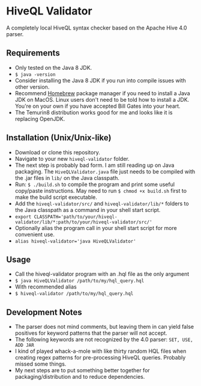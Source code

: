 # HiveQL Validator
A completely local HiveQL syntax checker based on the Apache Hive 4.0 parser.

## Requirements
- Only tested on the Java 8 JDK.
- ```$ java -version```
- Consider installing the Java 8 JDK if you run into compile issues with other version.
- Recommend [Homebrew](https://brew.sh/) package manager if you need to install a Java JDK on MacOS. Linux users don't need to be told how to install a JDK. You're on your own if you have accepted Bill Gates into your heart.
- The Temurin8 distribution works good for me and looks like it is replacing OpenJDK.

## Installation (Unix/Unix-like)
- Download or clone this repository.
- Navigate to your new ```hiveql-validator``` folder.
- The next step is probably bad form. I am still reading up on Java packaging. The ```HiveQLValidator.java``` file just needs to be compiled with the .jar files in ```lib/``` on the Java classpath.
- Run: ```$ ./build.sh``` to compile the program and print some useful copy/paste instructions. May need to run ```$ chmod +x build.sh``` first to make the build script executable.
- Add the ```hiveql-validator/src/``` and ```hiveql-validator/lib/*``` folders to the Java classpath as a command in your shell start script.
- ```export CLASSPATH='path/to/your/hiveql-validator/lib/*:path/to/your/hiveql-validator/src/'```
- Optionally alias the program call in your shell start script for more convenient use.
- ```alias hiveql-validator='java HiveQLValidator'```

## Usage
- Call the hiveql-validator program with an .hql file as the only argument
- ```$ java HiveQLValidator /path/to/my/hql_query.hql```
- With recommended alias
- ```$ hiveql-validator /path/to/my/hql_query.hql```

## Development Notes
- The parser does not mind comments, but leaving them in can yield false positives for keyword patterns that the parser will not accept.
- The following keywords are not recognized by the 4.0 parser: ```SET, USE, ADD JAR```
- I kind of played whack-a-mole with like thirty random HQL files when creating regex patterns for pre-processing HiveQL queries. Probably missed some things.
- My next steps are to put something better together for packaging/distribution and to reduce dependencies.
